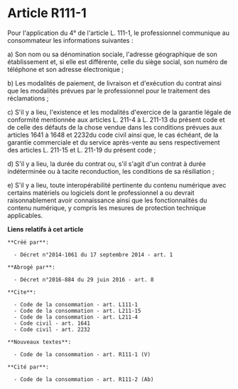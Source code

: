 # Article R111-1

Pour l'application du 4° de l'article L. 111-1, le professionnel communique au consommateur les informations suivantes : 

a) Son nom ou sa dénomination sociale, l'adresse géographique de son établissement et, si elle est différente, celle du siège
social, son numéro de téléphone et son adresse électronique ; 

b) Les modalités de paiement, de livraison et d'exécution du contrat ainsi que les modalités prévues par le professionnel
pour le traitement des réclamations ; 

c) S'il y a lieu, l'existence et les modalités d'exercice de la garantie légale de conformité mentionnée aux articles L.
211-4 à L. 211-13 du présent code et de celle des défauts de la chose vendue dans les conditions prévues aux articles 1641 à
1648 et 2232du code civil ainsi que, le cas échéant, de la garantie commerciale et du service après-vente au sens
respectivement des articles L. 211-15 et L. 211-19 du présent code ; 

d) S'il y a lieu, la durée du contrat ou, s'il s'agit d'un contrat à durée indéterminée ou à tacite reconduction, les
conditions de sa résiliation ; 

e) S'il y a lieu, toute interopérabilité pertinente du contenu numérique avec certains matériels ou logiciels dont le
professionnel a ou devrait raisonnablement avoir connaissance ainsi que les fonctionnalités du contenu numérique, y compris
les mesures de protection technique applicables.

**Liens relatifs à cet article**

	**Créé par**:

	  - Décret n°2014-1061 du 17 septembre 2014 - art. 1

	**Abrogé par**:

	  - Décret n°2016-884 du 29 juin 2016 - art. 8

	**Cite**:

	  - Code de la consommation - art. L111-1
	  - Code de la consommation - art. L211-15
	  - Code de la consommation - art. L211-4
	  - Code civil - art. 1641
	  - Code civil - art. 2232

	**Nouveaux textes**:

	  - Code de la consommation - art. R111-1 (V)

	**Cité par**:

	  - Code de la consommation - art. R111-2 (Ab)
